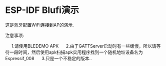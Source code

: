 # ESP-IDF Blufi演示

这是蓝牙配置WiFi连接到AP的演示.

注意事项:

     1.请使用BLEDEMO APK
     2.由于GATTServer启动时有一些缓慢，所以请等待一段时间，然后使用apk扫描apk实用程序找到一个随机地址设备名为Espressif_008
     3.只是一个不稳定的版本..